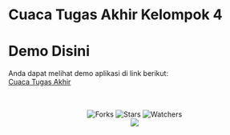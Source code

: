 # Cuaca Tugas Akhir Kelompok 4

# Demo Disini

Anda dapat melihat demo aplikasi di link berikut:<br>
[Cuaca Tugas Akhir](https://cuacata.vercel.app/)
<br>
<br>
<br>

<div align="center">
  <img src="https://img.shields.io/github/forks/salsyns/cuacata?style=for-the-badge" alt="Forks">
  <img src="https://img.shields.io/github/stars/salsyns/cuacata?style=for-the-badge" alt="Stars">
  <img src="https://img.shields.io/github/watchers/salsyns/cuacata?style=for-the-badge" alt="Watchers"><br>
  <img src="https://img.shields.io/badge/VSCode-1.89.1-blue?logo=visual-studio-code&logoColor=white&style=for-the-badge">
</div>
